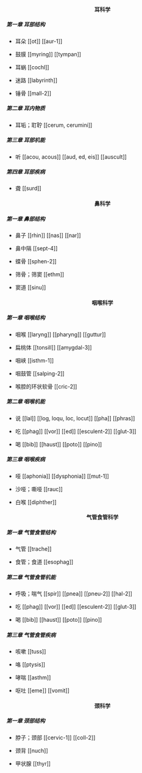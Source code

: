 
#### <span class="vocabulary">**<center>耳科学</center>**</span>

##### 第一章 耳部结构
- 耳朵
[[ot]]
[[aur-1]]

- 鼓膜
[[myring]]
[[tympan]]

- 耳蜗
[[cochl]]

- 迷路
[[labyrinth]]

- 锤骨
[[mall-2]]

##### 第二章 耳内物质

- 耳垢；耵聍
[[cerum, cerumini]]

##### 第三章 耳部机能

- 听
[[acou, acous]]
[[aud, ed, eis]]
[[auscult]]

##### 第四章 耳部疾病

- 聋
[[surd]]

#### <span class="vocabulary">**<center>鼻科学</center>**</span>

##### 第一章 鼻部结构

- 鼻子
[[rhin]]
[[nas]]
[[nar]]

- 鼻中隔
[[sept-4]]

- 蝶骨
[[sphen-2]]

- 筛骨；筛窦
[[ethm]]

- 窦道
[[sinu]]

#### <span class="vocabulary">**<center>咽喉科学</center>**</span>

##### 第一章 咽喉结构

- 咽喉
[[laryng]]
[[pharyng]]
[[guttur]]

- 扁桃体
[[tonsill]]
[[amygdal-3]]

- 咽峡
[[isthm-1]]

- 咽鼓管
[[salping-2]]

- 喉腔的环状软骨
[[cric-2]]

##### 第二章 咽喉机能

- 说
[[lal]]
[[log, loqu, loc, locut]]
[[pha]]
[[phras]]

- 吃
[[phag]]
[[vor]]
[[ed]]
[[esculent-2]]
[[glut-3]]

- 喝
[[bib]]
[[haust]]
[[poto]]
[[pino]]

##### 第三章 咽喉疾病

- 哑
[[aphonia]]
[[dysphonia]]
[[mut-1]]

- 沙哑；嘶哑
[[rauc]]

- 白喉
[[diphther]]

#### <span class="vocabulary">**<center>气管食管科学</center>**</span>

##### 第一章 气管食管结构

- 气管
[[trache]]

- 食管；食道
[[esophag]]

##### 第二章 气管食管机能

- 呼吸；喘气
[[spir]]
[[pnea]]
[[pneu-2]]
[[hal-2]]

- 吃
[[phag]]
[[vor]]
[[ed]]
[[esculent-2]]
[[glut-3]]

- 喝
[[bib]]
[[haust]]
[[poto]]
[[pino]]

##### 第三章 气管食管疾病

- 咳嗽
[[tuss]]

- 咯
[[ptysis]]

- 哮喘
[[asthm]]

- 呕吐
[[eme]]
[[vomit]]

#### <span class="vocabulary">**<center>颈科学</center>**</span>

##### 第一章 颈部结构

- 脖子；颈部
[[cervic-1]]
[[coll-2]]

- 颈背
[[nuch]]

- 甲状腺
[[thyr]]
